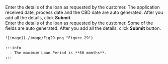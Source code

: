 Enter the details of the loan as requested by the customer. The application received date, process date and the CBD date are auto generated. After you add all the details, click **Submit**.  
Enter the details of the loan as requested by the customer. Some of the fields are auto generated. After you add all the details, click **Submit** button.

    ![image](./image/Fig29.png "Figure 29")

    :::info
      - The maximum Loan Period is **60 months**.
    :::
